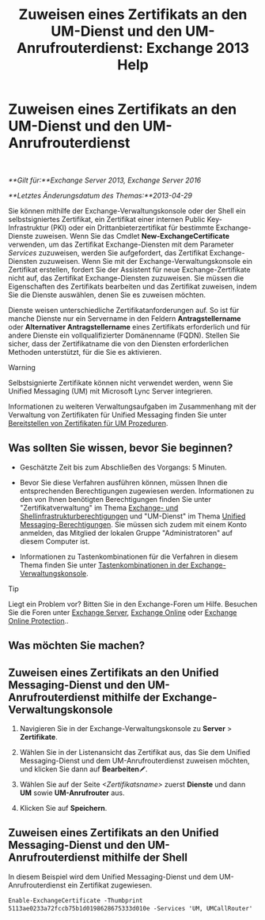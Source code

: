 ﻿---
title: 'Zuweisen eines Zertifikats an den UM-Dienst und den UM-Anrufrouterdienst: Exchange 2013 Help'
TOCTitle: Zuweisen eines Zertifikats an den UM-Dienst und den UM-Anrufrouterdienst
ms:assetid: 8a900e5f-9779-4213-92d7-ec157b15fbc5
ms:mtpsurl: https://technet.microsoft.com/de-de/library/Dn205140(v=EXCHG.150)
ms:contentKeyID: 54652697
ms.date: 04/24/2018
mtps_version: v=EXCHG.150
ms.translationtype: HT
---

# Zuweisen eines Zertifikats an den UM-Dienst und den UM-Anrufrouterdienst

 

_**Gilt für:**Exchange Server 2013, Exchange Server 2016_

_**Letztes Änderungsdatum des Themas:**2013-04-29_

Sie können mithilfe der Exchange-Verwaltungskonsole oder der Shell ein selbstsigniertes Zertifikat, ein Zertifikat einer internen Public Key-Infrastruktur (PKI) oder ein Drittanbieterzertifikat für bestimmte Exchange-Dienste zuweisen. Wenn Sie das Cmdlet **New-ExchangeCertificate** verwenden, um das Zertifikat Exchange-Diensten mit dem Parameter *Services* zuzuweisen, werden Sie aufgefordert, das Zertifikat Exchange-Diensten zuzuweisen. Wenn Sie mit der Exchange-Verwaltungskonsole ein Zertifikat erstellen, fordert Sie der Assistent für neue Exchange-Zertifikate nicht auf, das Zertifikat Exchange-Diensten zuzuweisen. Sie müssen die Eigenschaften des Zertifikats bearbeiten und das Zertifikat zuweisen, indem Sie die Dienste auswählen, denen Sie es zuweisen möchten.

Dienste weisen unterschiedliche Zertifikatanforderungen auf. So ist für manche Dienste nur ein Servername in den Feldern **Antragstellername** oder **Alternativer Antragstellername** eines Zertifikats erforderlich und für andere Dienste ein vollqualifizierter Domänenname (FQDN). Stellen Sie sicher, dass der Zertifikatname die von den Diensten erforderlichen Methoden unterstützt, für die Sie es aktivieren.


> [!WARNING]
> Selbstsignierte Zertifikate können nicht verwendet werden, wenn Sie Unified Messaging (UM) mit Microsoft Lync Server integrieren.



Informationen zu weiteren Verwaltungsaufgaben im Zusammenhang mit der Verwaltung von Zertifikaten für Unified Messaging finden Sie unter [Bereitstellen von Zertifikaten für UM Prozeduren](deploying-certificates-for-um-procedures-exchange-2013-help.md).

## Was sollten Sie wissen, bevor Sie beginnen?

  - Geschätzte Zeit bis zum Abschließen des Vorgangs: 5 Minuten.

  - Bevor Sie diese Verfahren ausführen können, müssen Ihnen die entsprechenden Berechtigungen zugewiesen werden. Informationen zu den von Ihnen benötigten Berechtigungen finden Sie unter "Zertifikatverwaltung" im Thema [Exchange- und Shellinfrastrukturberechtigungen](exchange-and-shell-infrastructure-permissions-exchange-2013-help.md) und "UM-Dienst" im Thema [Unified Messaging-Berechtigungen](unified-messaging-permissions-exchange-2013-help.md). Sie müssen sich zudem mit einem Konto anmelden, das Mitglied der lokalen Gruppe "Administratoren" auf diesem Computer ist.

  - Informationen zu Tastenkombinationen für die Verfahren in diesem Thema finden Sie unter [Tastenkombinationen in der Exchange-Verwaltungskonsole](keyboard-shortcuts-in-the-exchange-admin-center-exchange-online-protection-help.md).


> [!TIP]
> Liegt ein Problem vor? Bitten Sie in den Exchange-Foren um Hilfe. Besuchen Sie die Foren unter <A href="https://go.microsoft.com/fwlink/p/?linkid=60612">Exchange Server</A>, <A href="https://go.microsoft.com/fwlink/p/?linkid=267542">Exchange Online</A> oder <A href="https://go.microsoft.com/fwlink/p/?linkid=285351">Exchange Online Protection</A>..



## Was möchten Sie machen?

## Zuweisen eines Zertifikats an den Unified Messaging-Dienst und den UM-Anrufrouterdienst mithilfe der Exchange-Verwaltungskonsole

1.  Navigieren Sie in der Exchange-Verwaltungskonsole zu **Server** \> **Zertifikate**.

2.  Wählen Sie in der Listenansicht das Zertifikat aus, das Sie dem Unified Messaging-Dienst und dem UM-Anrufrouterdienst zuweisen möchten, und klicken Sie dann auf **Bearbeiten**![Bearbeitungssymbol](images/Bb124582.6f53ccb2-1f13-4c02-bea0-30690e6ea71d(EXCHG.150).gif "Bearbeitungssymbol").

3.  Wählen Sie auf der Seite *\<Zertifikatsname\>* zuerst **Dienste** und dann **UM** sowie **UM-Anrufrouter** aus.

4.  Klicken Sie auf **Speichern**.

## Zuweisen eines Zertifikats an den Unified Messaging-Dienst und den UM-Anrufrouterdienst mithilfe der Shell

In diesem Beispiel wird dem Unified Messaging-Dienst und dem UM-Anrufrouterdienst ein Zertifikat zugewiesen.

    Enable-ExchangeCertificate -Thumbprint 5113ae0233a72fccb75b1d0198628675333d010e -Services 'UM, UMCallRouter'

